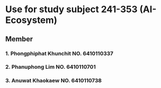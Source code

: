 # Use for study subject 241-353 (AI-Ecosystem)
## Member
### 1. Phongphiphat Khunchit NO. 6410110337
### 2. Phanuphong Lim NO. 6410110701
### 3. Anuwat Khaokaew NO. 6410110738